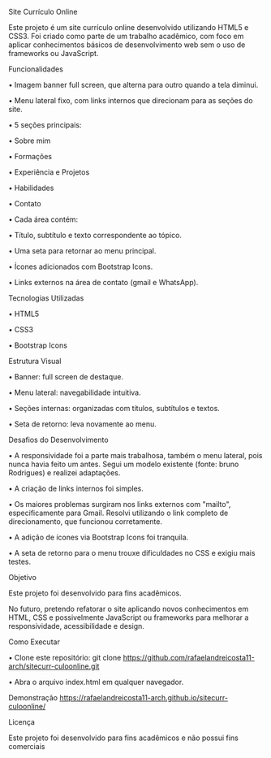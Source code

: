 Site Currículo Online

Este projeto é um site currículo online desenvolvido utilizando HTML5 e CSS3.
Foi criado como parte de um trabalho acadêmico, com foco em aplicar conhecimentos básicos de desenvolvimento web sem o uso de frameworks ou JavaScript.

Funcionalidades

• Imagem banner full screen, que alterna para outro quando a tela diminui.

• Menu lateral fixo, com links internos que direcionam para as seções do site.

• 5 seções principais: 

• Sobre mim

• Formações

• Experiência e Projetos

• Habilidades

• Contato

• Cada área contém: 

• Título, subtítulo e texto correspondente ao tópico.

• Uma seta para retornar ao menu principal.

• Ícones adicionados com Bootstrap Icons.

• Links externos na área de contato (gmail e WhatsApp).

Tecnologias Utilizadas

• HTML5

• CSS3

• Bootstrap Icons

Estrutura Visual

• Banner: full screen de destaque.

• Menu lateral: navegabilidade intuitiva.

• Seções internas: organizadas com títulos, subtítulos e textos.

• Seta de retorno: leva novamente ao menu.

Desafios do Desenvolvimento

• A responsividade foi a parte mais trabalhosa, também o menu lateral, pois nunca havia feito um antes. Segui um modelo existente (fonte: bruno Rodrigues) e realizei adaptações.

• A criação de links internos foi simples.

• Os maiores problemas surgiram nos links externos com "mailto", especificamente para Gmail. Resolvi utilizando o link completo de direcionamento, que funcionou corretamente.

• A adição de ícones via Bootstrap Icons foi tranquila.

• A seta de retorno para o menu trouxe dificuldades no CSS e exigiu mais testes.

Objetivo

Este projeto foi desenvolvido para fins acadêmicos.

No futuro, pretendo refatorar o site aplicando novos conhecimentos em HTML, CSS e possivelmente JavaScript ou frameworks para melhorar a responsividade, acessibilidade e design.

Como Executar

• Clone este repositório: git clone https://github.com/rafaelandreicosta11-arch/sitecurr-culoonline.git

• Abra o arquivo index.html em qualquer navegador.

Demonstração
 https://rafaelandreicosta11-arch.github.io/sitecurr-culoonline/

Licença

Este projeto foi desenvolvido para fins acadêmicos e não possui fins comerciais

